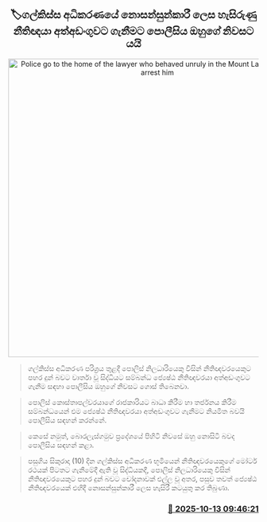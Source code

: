 <p align='center'><b><h2 align='center' title='Police go to the home of the lawyer who behaved unruly in the Mount Lavinia court to arrest him'>🏷ගල්කිස්ස අධිකරණයේ නොසන්සුන්කාරී ලෙස හැසිරුණු නීතිඥයා අත්අඩංගුවට ගැනීමට පොලීසිය ඔහුගේ නිවසට යයි</h2></b></p>
<p align='center'><img src='https://helakuru.sgp1.cdn.digitaloceanspaces.com/esana/images/lib/gunarathne-wanninayeke-jk.jpg' width='600' alt='Police go to the home of the lawyer who behaved unruly in the Mount Lavinia court to arrest him'></p>

> ගල්කිස්ස අධිකරණ පරිශ්‍රය තුළදී පොලිස් නිලධාරියෙකු විසින් නීතිඥවරයෙකුට පහර දුන් බවට වාර්තා වූ සිද්ධියට සම්බන්ධ ජ්‍යෙෂ්ඨ නීතිඥවරයා අත්අඩංගුවට ගැනීම සඳහා පොලීසිය ඔහුගේ නිවසට ගොස් තිබෙනවා.

> පොලිස් කොස්තාපල්වරයාගේ රාජකාරියට බාධා කිරීම හා තර්ජනය කිරීම සම්බන්ධයෙන් එම ජ්‍යෙෂ්ඨ නීතිඥවරයා අත්අඩංගුවට ගැනීමට නියමිත බවයි පොලීසිය සඳහන් කරන්නේ.

> කෙසේ නමුත්, බොරලැස්ගමුව ප්‍රදේශයේ පිහිටි නිවසේ ඔහු නොසිටි බවද පොලීසිය සඳහන් කළා.

> පසුගිය සිකුරාදා (10) දින ගල්කිස්ස අධිකරණ භූමියෙන් නීතිඥවරයෙකුගේ මෝටර් රථයක් පිටතට ගැනීමේදී ඇති වූ සිද්ධියකදී, පොලිස් නිලධාරියෙකු විසින් නීතිඥවරයෙකුට පහර දුන් බවට චෝදනාවක් එල්ල වූ අතර, පසුව තවත් ජ්‍යෙෂ්ඨ නීතිඥවරයෙක් එහිදී නොසන්සුන්කාරී ලෙස හැසිරී කටයුතු කර තිබුණා.



<h3 align='right'><a href='https://www.helakuru.lk/esana/p/114424/'>📅 2025-10-13 09:46:21</a></h3>
